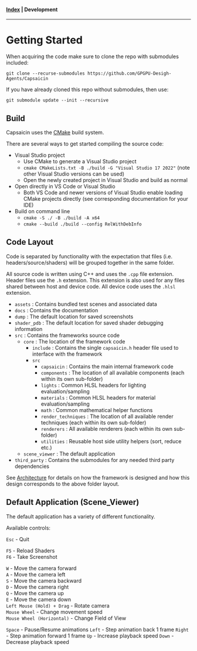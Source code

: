#### [Index](../index.md) | Development

-----------------------

# Getting Started

When acquiring the code make sure to clone the repo with submodules included:

`git clone --recurse-submodules https://github.com/GPGPU-Desigh-Agents/Capsaicin`

If you have already cloned this repo without submodules, then use:

`git submodule update --init --recursive`

## Build

Capsaicin uses the [CMake](https://cmake.org/) build system.

There are several ways to get started compiling the source code:
- Visual Studio project
	- Use CMake to generate a Visual Studio project
	- `cmake CMakeLists.txt -B ./build -G "Visual Studio 17 2022"` (note other Visual Studio versions can be used)
	- Open the newly created project in Visual Studio and build as normal
- Open directly in VS Code or Visual Studio
	- Both VS Code and newer versions of Visual Studio enable loading CMake projects directly (see corresponding documentation for your IDE)
- Build on command line
	- `cmake -S ./ -B ./build -A x64`
	- `cmake --build ./build --config RelWithDebInfo`

## Code Layout

Code is separated by functionality with the expectation that files (i.e. headers/source/shaders) will be grouped together in the same folder.

All source code is written using C++ and uses the `.cpp` file extension. Header files use the `.h` extension. This extension is also used for any files shared between host and device code. All device code uses the `.hlsl` extension.

- `assets` : Contains bundled test scenes and associated data
- `docs` : Contains the documentation
- `dump` : The default location for saved screenshots
- `shader_pdb` : The default location for saved shader debugging information
- `src` : Contains the frameworks source code
	- `core` : The location of the framework code
		- `include` : Contains the single `capsaicin.h` header file used to interface with the framework
		- `src`
			- `capsaicin` : Contains the main internal framework code
			- `components` : The location of all available components (each within its own sub-folder)
			- `lights` : Common HLSL headers for lighting evaluation/sampling
			- `materials` : Common HLSL headers for material evaluation/sampling
			- `math` : Common mathematical helper functions
			- `render_techniques` : The location of all available render techniques (each within its own sub-folder)
			- `renderers` : All available renderers (each within its own sub-folder)
			- `utilities` : Reusable host side utility helpers (sort, reduce etc.)
	- `scene_viewer` : The default application
- `third_party` : Contains the submodules for any needed third party dependencies

See [Architecture](./architecture.md) for details on how the framework is designed and how this design corresponds to the above folder layout.

## Default Application (Scene_Viewer)

The default application has a variety of different functionality.

Available controls:

`Esc` - Quit

`F5` - Reload Shaders\
`F6` - Take Screenshot

`W` - Move the camera forward\
`A` - Move the camera left\
`S` - Move the camera backward\
`D` - Move the camera right\
`Q` - Move the camera up\
`E` - Move the camera down\
`Left Mouse (Hold) + Drag` - Rotate camera\
`Mouse Wheel` - Change movement speed\
`Mouse Wheel (Horizontal)` - Change Field of View

`Space` - Pause/Resume animations
`Left` - Step animation back 1 frame
`Right` - Step animation forward 1 frame
`Up` - Increase playback speed
`Down` - Decrease playback speed
